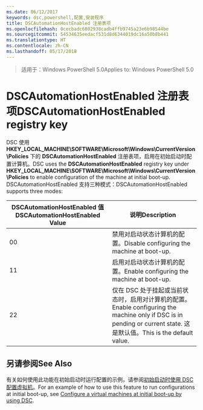 ```yaml
---
ms.date: 06/12/2017
keywords: dsc,powershell,配置,安装程序
title: DSCAutomationHostEnabled 注册表项
ms.openlocfilehash: 0cecbadc6802938cadb4ffb9745a23e6b98544be
ms.sourcegitcommit: 54534635eedacf531d8d6344019dc16a50b8b441
ms.translationtype: HT
ms.contentlocale: zh-CN
ms.lasthandoff: 05/17/2018
---
```

><span data-ttu-id="2a498-103">适用于：Windows PowerShell 5.0</span><span class="sxs-lookup"><span data-stu-id="2a498-103">Applies to: Windows PowerShell 5.0</span></span>

# <a name="dscautomationhostenabled-registry-key"></a><span data-ttu-id="2a498-104">DSCAutomationHostEnabled 注册表项</span><span class="sxs-lookup"><span data-stu-id="2a498-104">DSCAutomationHostEnabled registry key</span></span>

<span data-ttu-id="2a498-105">DSC 使用 **HKEY_LOCAL_MACHINE\SOFTWARE\Microsoft\Windows\CurrentVersion\Policies** 下的 **DSCAutomationHostEnabled** 注册表项，启用在初始启动时配置计算机。</span><span class="sxs-lookup"><span data-stu-id="2a498-105">DSC uses the **DSCAutomationHostEnabled** registry key under **HKEY_LOCAL_MACHINE\SOFTWARE\Microsoft\Windows\CurrentVersion\Policies** to enable configuration of the machine at initial boot-up.</span></span>
<span data-ttu-id="2a498-106">DSCAutomationHostEnabled 支持三种模式：</span><span class="sxs-lookup"><span data-stu-id="2a498-106">DSCAutomationHostEnabled supports three modes:</span></span>

|  <span data-ttu-id="2a498-107">DSCAutomationHostEnabled 值</span><span class="sxs-lookup"><span data-stu-id="2a498-107">DSCAutomationHostEnabled Value</span></span>  |  <span data-ttu-id="2a498-108">说明</span><span class="sxs-lookup"><span data-stu-id="2a498-108">Description</span></span>   |
|---|---|
<span data-ttu-id="2a498-109">0</span><span class="sxs-lookup"><span data-stu-id="2a498-109">0</span></span> | <span data-ttu-id="2a498-110">禁用对启动状态计算机的配置。</span><span class="sxs-lookup"><span data-stu-id="2a498-110">Disable configuring the machine at boot-up.</span></span> |
<span data-ttu-id="2a498-111">1</span><span class="sxs-lookup"><span data-stu-id="2a498-111">1</span></span> | <span data-ttu-id="2a498-112">启用对启动状态计算机的配置。</span><span class="sxs-lookup"><span data-stu-id="2a498-112">Enable configuring the machine at boot-up.</span></span> |
<span data-ttu-id="2a498-113">2</span><span class="sxs-lookup"><span data-stu-id="2a498-113">2</span></span> | <span data-ttu-id="2a498-114">仅在 DSC 处于挂起或当前状态时，启用对计算机的配置。</span><span class="sxs-lookup"><span data-stu-id="2a498-114">Enable configuring the machine only if DSC is in pending or current state.</span></span> <span data-ttu-id="2a498-115">这是默认值。</span><span class="sxs-lookup"><span data-stu-id="2a498-115">This is the default value.</span></span> |

## <a name="see-also"></a><span data-ttu-id="2a498-116">另请参阅</span><span class="sxs-lookup"><span data-stu-id="2a498-116">See Also</span></span>

<span data-ttu-id="2a498-117">有关如何使用此功能在初始启动时运行配置的示例，请参阅[初始启动时使用 DSC 配置虚拟机](bootstrapDsc.md)。</span><span class="sxs-lookup"><span data-stu-id="2a498-117">For an example of how to use this feature to run configurations at initial boot-up, see [Configure a virtual machines at initial boot-up by using DSC](bootstrapDsc.md).</span></span>